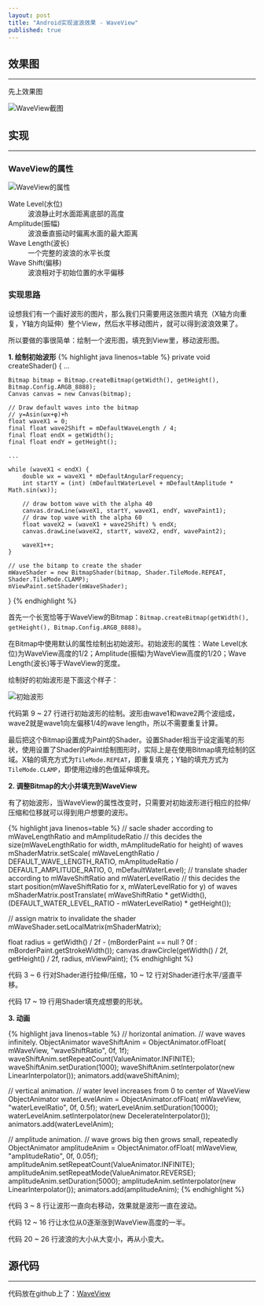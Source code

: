 ```yaml
---
layout: post
title: "Android实现波浪效果 - WaveView"
published: true
---
```


## 效果图
---
先上效果图

![WaveView截图](../images/2015-9-8-Wave-View/screenshot.gif)

## 实现
---
### WaveView的属性
![WaveView的属性](/images/2015-9-8-Wave-View/terms.png)
<dl>
    <dt>Wate Level(水位)</dt>
    <dd>波浪静止时水面距离底部的高度</dd>
    <dt>Amplitude(振幅)</dt>
    <dd>波浪垂直振动时偏离水面的最大距离</dd>
    <dt>Wave Length(波长)</dt>
    <dd>一个完整的波浪的水平长度</dd>
    <dt>Wave Shift(偏移)</dt>
    <dd>波浪相对于初始位置的水平偏移</dd>
</dl>

### 实现思路
设想我们有一个画好波形的图片，那么我们只需要用这张图片填充（X轴方向重复，Y轴方向延伸）整个View，然后水平移动图片，就可以得到波浪效果了。

所以要做的事很简单：绘制一个波形图，填充到View里，移动波形图。

**1. 绘制初始波形**
{% highlight java linenos=table %}
private void createShader() {
    ...

    Bitmap bitmap = Bitmap.createBitmap(getWidth(), getHeight(), Bitmap.Config.ARGB_8888);
    Canvas canvas = new Canvas(bitmap);

    // Draw default waves into the bitmap
    // y=Asin(ωx+φ)+h
    float waveX1 = 0;
    final float wave2Shift = mDefaultWaveLength / 4;
    final float endX = getWidth();
    final float endY = getHeight();

    ...

    while (waveX1 < endX) {
        double wx = waveX1 * mDefaultAngularFrequency;
        int startY = (int) (mDefaultWaterLevel + mDefaultAmplitude * Math.sin(wx));

        // draw bottom wave with the alpha 40
        canvas.drawLine(waveX1, startY, waveX1, endY, wavePaint1);
        // draw top wave with the alpha 60
        float waveX2 = (waveX1 + wave2Shift) % endX;
        canvas.drawLine(waveX2, startY, waveX2, endY, wavePaint2);

        waveX1++;
    }

    // use the bitamp to create the shader
    mWaveShader = new BitmapShader(bitmap, Shader.TileMode.REPEAT, Shader.TileMode.CLAMP);
    mViewPaint.setShader(mWaveShader);
}
{% endhighlight %}

首先一个长宽恰等于WaveView的Bitmap：`Bitmap.createBitmap(getWidth(), getHeight(), Bitmap.Config.ARGB_8888)`。

在Bitmap中使用默认的属性绘制出初始波形。初始波形的属性：Wate Level(水位)为WaveView高度的1/2；Amplitude(振幅)为WaveView高度的1/20；Wave Length(波长)等于WaveView的宽度。

绘制好的初始波形是下面这个样子：

![初始波形](/images/2015-9-8-Wave-View/default-wave.png)

代码第 9 ~ 27 行进行初始波形的绘制。波形由wave1和wave2两个波组成，wave2就是wave1向左偏移1/4的wave length，所以不需要重复计算。

最后把这个Bitmap设置成为Paint的Shader。设置Shader相当于设定画笔的形状，使用设置了Shader的Paint绘制图形时，实际上是在使用Bitmap填充绘制的区域。X轴的填充方式为`TileMode.REPEAT`，即重复填充；Y轴的填充方式为`TileMode.CLAMP`，即使用边缘的色值延伸填充。

**2. 调整Bitmap的大小并填充到WaveView**

有了初始波形，当WaveView的属性改变时，只需要对初始波形进行相应的拉伸/压缩和位移就可以得到用户想要的波形。

{% highlight java linenos=table %}
// sacle shader according to mWaveLengthRatio and mAmplitudeRatio
// this decides the size(mWaveLengthRatio for width, mAmplitudeRatio for height) of waves
mShaderMatrix.setScale(
        mWaveLengthRatio / DEFAULT_WAVE_LENGTH_RATIO,
        mAmplitudeRatio / DEFAULT_AMPLITUDE_RATIO,
        0,
        mDefaultWaterLevel);
// translate shader according to mWaveShiftRatio and mWaterLevelRatio
// this decides the start position(mWaveShiftRatio for x, mWaterLevelRatio for y) of waves
mShaderMatrix.postTranslate(
        mWaveShiftRatio * getWidth(),
        (DEFAULT_WATER_LEVEL_RATIO - mWaterLevelRatio) * getHeight());

// assign matrix to invalidate the shader
mWaveShader.setLocalMatrix(mShaderMatrix);

float radius = getWidth() / 2f
        - (mBorderPaint == null ? 0f : mBorderPaint.getStrokeWidth());
canvas.drawCircle(getWidth() / 2f, getHeight() / 2f, radius, mViewPaint);
{% endhighlight %}

代码 3 ~ 6 行对Shader进行拉伸/压缩，10 ~ 12 行对Shader进行水平/竖直平移。

代码 17 ~ 19 行用Shader填充成想要的形状。


**3. 动画**

{% highlight java linenos=table %}
// horizontal animation.
// wave waves infinitely.
ObjectAnimator waveShiftAnim = ObjectAnimator.ofFloat(
        mWaveView, "waveShiftRatio", 0f, 1f);
waveShiftAnim.setRepeatCount(ValueAnimator.INFINITE);
waveShiftAnim.setDuration(1000);
waveShiftAnim.setInterpolator(new LinearInterpolator());
animators.add(waveShiftAnim);

// vertical animation.
// water level increases from 0 to center of WaveView
ObjectAnimator waterLevelAnim = ObjectAnimator.ofFloat(
        mWaveView, "waterLevelRatio", 0f, 0.5f);
waterLevelAnim.setDuration(10000);
waterLevelAnim.setInterpolator(new DecelerateInterpolator());
animators.add(waterLevelAnim);

// amplitude animation.
// wave grows big then grows small, repeatedly
ObjectAnimator amplitudeAnim = ObjectAnimator.ofFloat(
        mWaveView, "amplitudeRatio", 0f, 0.05f);
amplitudeAnim.setRepeatCount(ValueAnimator.INFINITE);
amplitudeAnim.setRepeatMode(ValueAnimator.REVERSE);
amplitudeAnim.setDuration(5000);
amplitudeAnim.setInterpolator(new LinearInterpolator());
animators.add(amplitudeAnim);
{% endhighlight %}

代码 3 ~ 8 行让波形一直向右移动，效果就是波形一直在波动。

代码 12 ~ 16 行让水位从0逐渐涨到WaveView高度的一半。

代码 20 ~ 26 行波浪的大小从大变小，再从小变大。

## 源代码
---
代码放在github上了：[WaveView](https://github.com/gelitenight/WaveView)
